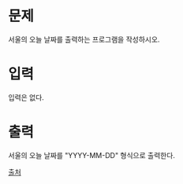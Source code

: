 # 문제

서울의 오늘 날짜를 출력하는 프로그램을 작성하시오.

# 입력

입력은 없다.

# 출력

서울의 오늘 날짜를 "YYYY-MM-DD" 형식으로 출력한다.

[출처](https://www.acmicpc.net/problem/10699)
